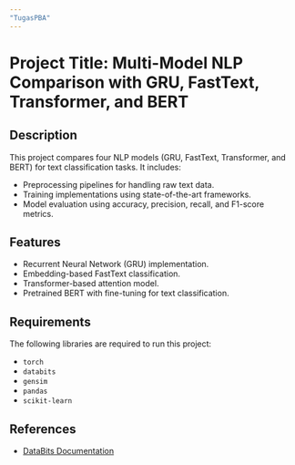 ```yaml
---
"TugasPBA"
---
```


# Project Title: Multi-Model NLP Comparison with GRU, FastText, Transformer, and BERT

## Description
This project compares four NLP models (GRU, FastText, Transformer, and BERT) for text classification tasks. It includes:

- Preprocessing pipelines for handling raw text data.
- Training implementations using state-of-the-art frameworks.
- Model evaluation using accuracy, precision, recall, and F1-score metrics.

## Features

- Recurrent Neural Network (GRU) implementation.
- Embedding-based FastText classification.
- Transformer-based attention model.
- Pretrained BERT with fine-tuning for text classification.

## Requirements

The following libraries are required to run this project:

- `torch`
- `databits`
- `gensim`
- `pandas`
- `scikit-learn`

## References

- [DataBits Documentation](https://pypi.org/project/databits/)
